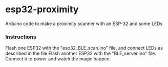 # esp32-proximity
Arduino code to make a proximity scanner with an ESP-32 and some LEDs

### Instructions
Flash one ESP32 with the "esp32_BLE_scan.ino" file, and connect LEDs as described in the file
Flash another ESP32 with the "BLE_server.ino" file. Connect it to power and watch the magic happen.

